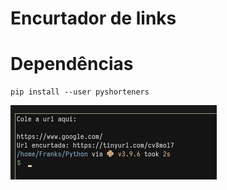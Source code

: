# Encurtador de links

# Dependências

```
pip install --user pyshorteners
```

<img src="ShortURL.png">
